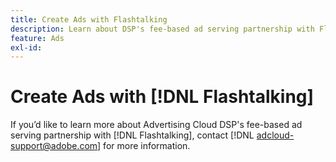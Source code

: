 ```yaml
---
title: Create Ads with Flashtalking
description: Learn about DSP's fee-based ad serving partnership with Flashtalking.
feature: Ads
exl-id: 
---
```

# Create Ads with [!DNL Flashtalking]
 
If you’d like to learn more about Advertising Cloud DSP's fee-based ad serving partnership with [!DNL Flashtalking], contact [!DNL adcloud-support@adobe.com] for more information.
